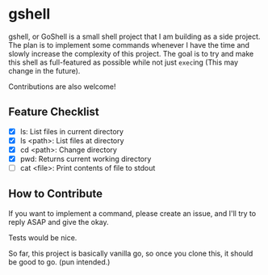# gshell

gshell, or GoShell is a small shell project that I am building as a side project. The plan is to implement some commands whenever I have the time and slowly increase the complexity of this project. The goal is to try and make this shell as full-featured as possible while not just `exec`ing (This may change in the future).

Contributions are also welcome!

## Feature Checklist

- [x] ls: List files in current directory
- [x] ls \<path\>: List files at directory
- [x] cd \<path\>: Change directory
- [x] pwd: Returns current working directory
- [ ] cat \<file\>: Print contents of file to stdout

## How to Contribute

If you want to implement a command, please create an issue, and I'll try to reply ASAP and give the okay.

Tests would be nice.

So far, this project is basically vanilla go, so once you clone this, it should be good to go. (pun intended.)